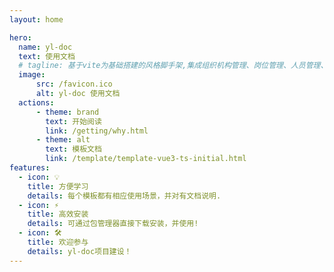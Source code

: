 ```yaml
---
layout: home

hero:
  name: yl-doc
  text: 使用文档
  # tagline: 基于vite为基础搭建的风格脚手架,集成组织机构管理、岗位管理、人员管理、角色管理等基础功能！
  image:
      src: /favicon.ico
      alt: yl-doc 使用文档
  actions:
      - theme: brand
        text: 开始阅读
        link: /getting/why.html
      - theme: alt
        text: 模板文档
        link: /template/template-vue3-ts-initial.html
features:
  - icon: 💡
    title: 方便学习
    details: 每个模板都有相应使用场景，并对有文档说明.
  - icon: ⚡️
    title: 高效安装
    details: 可通过包管理器直接下载安装，并使用!
  - icon: 🛠️
    title: 欢迎参与
    details: yl-doc项目建设！
---
```



